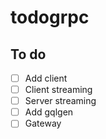 # todogrpc

## To do

- [ ] Add client
- [ ] Client streaming
- [ ] Server streaming
- [ ] Add gqlgen
- [ ] Gateway
